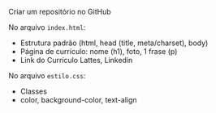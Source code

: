 Criar um repositório no GitHub

No arquivo `index.html`:
* Estrutura padrão (html, head (title, meta/charset), body)
* Página de currículo: nome (h1), foto, 1 frase (p)
* Link do Currículo Lattes, Linkedin

No arquivo `estilo.css`:
* Classes
* color, background-color, text-align
